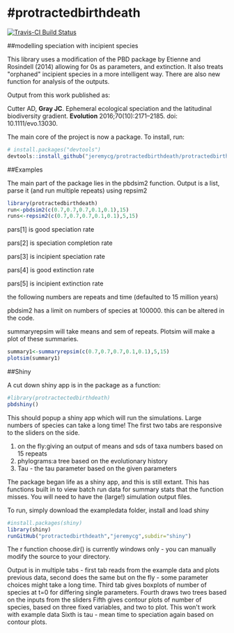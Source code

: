 #protractedbirthdeath
====================


[![Travis-CI Build Status](https://travis-ci.org/jeremycg/protractedbirthdeath.png?branch=master)](https://travis-ci.org/jeremycg/protractedbirthdeath)

##modelling speciation with incipient species

This library uses a modification of the PBD package by Etienne and Rosindell (2014) allowing for 0s as parameters, and extinction. It also treats "orphaned" incipient species in a more intelligent way. There are also new function for analysis of the outputs.

Output from this work published as:

Cutter AD, **Gray JC**. Ephemeral ecological speciation and the latitudinal biodiversity gradient. **Evolution** 2016;70(10):2171–2185. doi: 10.1111/evo.13030.

The main core of the project is now a package. To install, run:

```R
# install.packages("devtools")
devtools::install_github("jeremycg/protractedbirthdeath/protractedbirthdeath")
```

##Examples

The main part of the package lies in the pbdsim2 function.
Output is a list, parse it (and run multiple repeats) using repsim2

```R
library(protractedbirthdeath)
run<-pbdsim2(c(0.7,0.7,0.7,0.1,0.1),15)
runs<-repsim2(c(0.7,0.7,0.7,0.1,0.1),5,15)
```
pars[1] is good speciation rate

pars[2] is speciation completion rate

pars[3] is incipient speciation rate

pars[4] is good extinction rate

pars[5] is incipient extinction rate

the following numbers are repeats and time (defaulted to 15 million years)

pbdsim2 has a limit on numbers of species at 100000. this can be altered in the code.

summaryrepsim will take means and sem of repeats.
Plotsim will make a plot of these summaries.

```R
summary1<-summaryrepsim(c(0.7,0.7,0.7,0.1,0.1),5,15)
plotsim(summary1)
```

##Shiny

A cut down shiny app is in the package as a function:

```R
#library(protractectedbirthdeath)
pbdshiny()
```

This should popup a shiny app which will run the simulations.
Large numbers of species can take a long time!
The first two tabs are responsive to the sliders on the side.

1. on the fly:giving an output of means and sds of taxa numbers based on 15 repeats
2. phylograms:a tree based on the evolutionary history
3. Tau - the tau parameter based on the given parameters



The package began life as a shiny app, and this is still extant.
This has functions built in to view batch run data for summary stats that the function misses.
You will need to have the (large!) simulation output files.

To run, simply download the exampledata folder, install and load shiny

```R
#install.packages(shiny)
library(shiny)
runGitHub("protractedbirthdeath","jeremycg",subdir="shiny")
```

The r function choose.dir() is currently windows only - you can manually modify the source to your directory.

Output is in multiple tabs - first tab reads from the example data and plots previous data,
second does the same but on the fly - some parameter choices might take a long time.
Third tab gives boxplots of number of species at t=0 for differing single parameters.
Fourth draws two trees based on the inputs from the sliders
Fifth gives contour plots of number of species, based on three fixed variables, and two to plot. This won't work with example data
Sixth is tau - mean time to speciation again based on contour plots.
